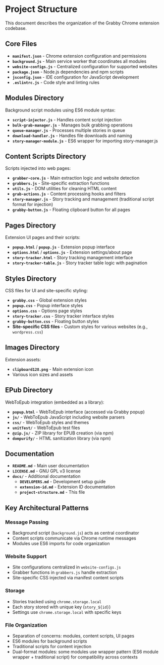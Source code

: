 # Project Structure

This document describes the organization of the Grabby Chrome extension codebase.

## Core Files

- **`manifest.json`** - Chrome extension configuration and permissions
- **`background.js`** - Main service worker that coordinates all modules
- **`website-configs.js`** - Centralized configuration for supported websites
- **`package.json`** - Node.js dependencies and npm scripts
- **`jsconfig.json`** - IDE configuration for JavaScript development
- **`.eslintrc.js`** - Code style and linting rules

## Modules Directory

Background script modules using ES6 module syntax:

- **`script-injector.js`** - Handles content script injection
- **`bulk-grab-manager.js`** - Manages bulk grabbing operations
- **`queue-manager.js`** - Processes multiple stories in queue
- **`download-handler.js`** - Handles file downloads and naming
- **`story-manager-module.js`** - ES6 wrapper for importing story-manager.js

## Content Scripts Directory

Scripts injected into web pages:

- **`grabber-core.js`** - Main extraction logic and website detection
- **`grabbers.js`** - Site-specific extraction functions
- **`utils.js`** - DOM utilities for cleaning HTML content
- **`grab-actions.js`** - Content processing hooks and filters
- **`story-manager.js`** - Story tracking and management (traditional script format for injection)
- **`grabby-button.js`** - Floating clipboard button for all pages

## Pages Directory

Extension UI pages and their scripts:

- **`popup.html`** / **`popup.js`** - Extension popup interface
- **`options.html`** / **`options.js`** - Extension settings/about page
- **`story-tracker.html`** - Story tracking management interface
- **`story-tracker-table.js`** - Story tracker table logic with pagination

## Styles Directory

CSS files for UI and site-specific styling:

- **`grabby.css`** - Global extension styles
- **`popup.css`** - Popup interface styles
- **`options.css`** - Options page styles
- **`story-tracker.css`** - Story tracker interface styles
- **`grabby-button.css`** - Floating button styles
- **Site-specific CSS files** - Custom styles for various websites (e.g., `wordpress.css`)

## Images Directory

Extension assets:

- **`clipboard128.png`** - Main extension icon
- Various icon sizes and assets

## EPub Directory

WebToEpub integration (embedded as a library):

- **`popup.html`** - WebToEpub interface (accessed via Grabby popup)
- **`js/`** - WebToEpub JavaScript including website parsers
- **`css/`** - WebToEpub styles and themes
- **`unitTest/`** - WebToEpub test files
- **`@zip.js/`** - ZIP library for EPUB creation (via npm)
- **`dompurify/`** - HTML sanitization library (via npm)

## Documentation

- **`README.md`** - Main user documentation
- **`LICENSE.md`** - GNU GPL v3 license
- **`docs/`** - Additional documentation
  - **`DEVELOPERS.md`** - Development setup guide
  - **`extension-id.md`** - Extension ID documentation
  - **`project-structure.md`** - This file

## Key Architectural Patterns

### Message Passing
- Background script (`background.js`) acts as central coordinator
- Content scripts communicate via Chrome runtime messages
- Modules use ES6 imports for code organization

### Website Support
- Site configurations centralized in `website-configs.js`
- Grabber functions in `grabbers.js` handle extraction
- Site-specific CSS injected via manifest content scripts

### Storage
- Stories tracked using `chrome.storage.local`
- Each story stored with unique key (`story_${id}`)
- Settings use `chrome.storage.local` with specific keys

### File Organization
- Separation of concerns: modules, content scripts, UI pages
- ES6 modules for background scripts
- Traditional scripts for content injection
- Dual-format modules: some modules use wrapper pattern (ES6 module wrapper + traditional script) for compatibility across contexts